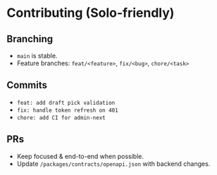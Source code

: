 # Contributing (Solo-friendly)

## Branching
- `main` is stable.
- Feature branches: `feat/<feature>`, `fix/<bug>`, `chore/<task>`

## Commits
- `feat: add draft pick validation`
- `fix: handle token refresh on 401`
- `chore: add CI for admin-next`

## PRs
- Keep focused & end-to-end when possible.
- Update `/packages/contracts/openapi.json` with backend changes.

